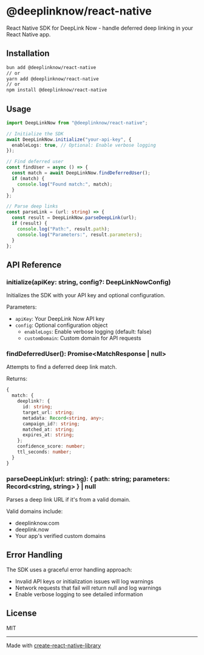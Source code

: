 # @deeplinknow/react-native

React Native SDK for DeepLink Now - handle deferred deep linking in your React Native app.

## Installation

```sh
bun add @deeplinknow/react-native
// or
yarn add @deeplinknow/react-native
// or
npm install @deeplinknow/react-native
```

## Usage

```typescript
import DeepLinkNow from "@deeplinknow/react-native";

// Initialize the SDK
await DeepLinkNow.initialize("your-api-key", {
  enableLogs: true, // Optional: Enable verbose logging
});

// Find deferred user
const findUser = async () => {
  const match = await DeepLinkNow.findDeferredUser();
  if (match) {
    console.log("Found match:", match);
  }
};

// Parse deep links
const parseLink = (url: string) => {
  const result = DeepLinkNow.parseDeepLink(url);
  if (result) {
    console.log("Path:", result.path);
    console.log("Parameters:", result.parameters);
  }
};
```

## API Reference

### initialize(apiKey: string, config?: DeepLinkNowConfig)

Initializes the SDK with your API key and optional configuration.

Parameters:

- `apiKey`: Your DeepLink Now API key
- `config`: Optional configuration object
  - `enableLogs`: Enable verbose logging (default: false)
  - `customDomain`: Custom domain for API requests

### findDeferredUser(): Promise<MatchResponse | null>

Attempts to find a deferred deep link match.

Returns:

```typescript
{
  match: {
    deeplink?: {
      id: string;
      target_url: string;
      metadata: Record<string, any>;
      campaign_id?: string;
      matched_at: string;
      expires_at: string;
    };
    confidence_score: number;
    ttl_seconds: number;
  }
}
```

### parseDeepLink(url: string): { path: string; parameters: Record<string, string> } | null

Parses a deep link URL if it's from a valid domain.

Valid domains include:

- deeplinknow.com
- deeplink.now
- Your app's verified custom domains

## Error Handling

The SDK uses a graceful error handling approach:

- Invalid API keys or initialization issues will log warnings
- Network requests that fail will return null and log warnings
- Enable verbose logging to see detailed information

## License

MIT

---

Made with [create-react-native-library](https://github.com/callstack/react-native-builder-bob)
